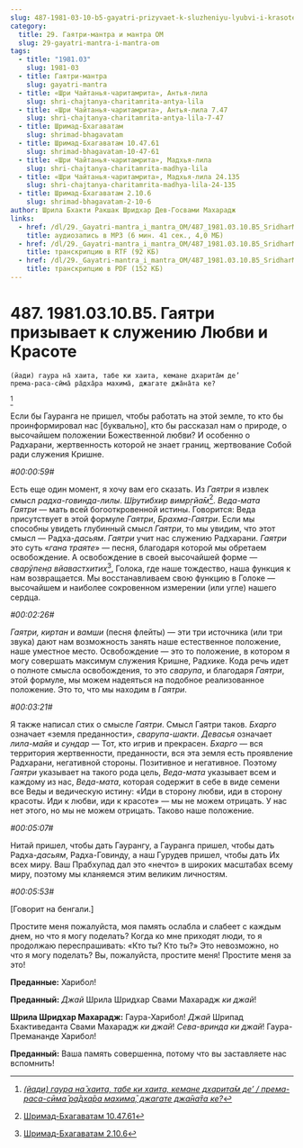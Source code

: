 ```yaml
---
slug: 487-1981-03-10-b5-gayatri-prizyvaet-k-sluzheniyu-lyubvi-i-krasote
category:
  title: 29. Гаятри-мантра и мантра ОМ
  slug: 29-gayatri-mantra-i-mantra-om
tags:
  - title: "1981.03"
    slug: 1981-03
  - title: Гаятри-мантра
    slug: gayatri-mantra
  - title: «Шри Чайтанья-чаритамрита», Антья-лила
    slug: shri-chajtanya-charitamrita-antya-lila
  - title: «Шри Чайтанья-чаритамрита», Антья-лила 7.47
    slug: shri-chajtanya-charitamrita-antya-lila-7-47
  - title: Шримад-Бхагаватам
    slug: shrimad-bhagavatam
  - title: Шримад-Бхагаватам 10.47.61
    slug: shrimad-bhagavatam-10-47-61
  - title: «Шри Чайтанья-чаритамрита», Мадхья-лила
    slug: shri-chajtanya-charitamrita-madhya-lila
  - title: «Шри Чайтанья-чаритамрита», Мадхья-лила 24.135
    slug: shri-chajtanya-charitamrita-madhya-lila-24-135
  - title: Шримад-Бхагаватам 2.10.6
    slug: shrimad-bhagavatam-2-10-6
author: Шрила Бхакти Ракшак Шридхар Дев-Госвами Махарадж
links:
  - href: /dl/29._Gayatri-mantra_i_mantra_OM/487_1981.03.10.B5_SridharMj_Gajatri_prizyvaet_k_sluzheniju_Ljubvi_i_Krasote.mp3
    title: аудиозапись в MP3 (6 мин. 41 сек., 4,0 МБ)
  - href: /dl/29._Gayatri-mantra_i_mantra_OM/487_1981.03.10.B5_SridharMj_Gajatri_prizyvaet_k_sluzheniju_Ljubvi_i_Krasote.rtf
    title: транскрипцию в RTF (92 КБ)
  - href: /dl/29._Gayatri-mantra_i_mantra_OM/487_1981.03.10.B5_SridharMj_Gajatri_prizyvaet_k_sluzheniju_Ljubvi_i_Krasote.pdf
    title: транскрипцию в PDF (152 КБ)
---
```


# 487. 1981.03.10.B5. Гаятри призывает к служению Любви и Красоте

    (йади) гаура на̄ хаита, табе ки хаита, кемане дхарита̄м де’
    према-раса-сӣма̄ ра̄дха̄ра махима̄, джагате джа̄на̄та ке?
[^_ftn1]

Если бы Гауранга не пришел, чтобы работать на этой земле, то кто бы проинформировал нас [буквально], кто бы рассказал нам о природе, о высочайшем положении Божественной любви? И особенно о Радхарани, жертвенность которой не знает границ, жертвование Собой ради служения Кришне.

*#00:00:59#*

Есть еще один момент, я хочу вам его сказать. Из *Гаятри* я извлек смысл *радха-говинда-лилы*. *Ш́рутибхир вимр̣гйа̄м*[^_ftn2]. *Веда-мата Гаятри* — мать всей богооткровенной истины. Говорится: Веда присутствует в этой формуле *Гаятри*, *Брахма-Гаятри*. Если мы способны увидеть глубинный смысл *Гаятри*, то мы увидим, что этот смысл — Радха-*дасьям*. *Гаятри* учит нас служению Радхарани. *Гаятри* это суть «*гана траяте*» — песня, благодаря которой мы обретаем освобождение. А освобождение в своей высочайшей форме — *сварӯпен̣а вйавастхитих̣*[^_ftn3], Голока, где наше тождество, наша функция к нам возвращается. Мы восстанавливаем свою функцию в Голоке — высочайшем и наиболее сокровенном измерении (или угле) нашего сердца.

*#00:02:26#*

*Гаятри, киртан* и *вамши* (песня флейты) — эти три источника (или три звука) дают нам возможность занять наше естественное положение, наше уместное место. Освобождение — это то положение, в котором я могу совершать максимум служения Кришне, Радхике. Кода речь идет о полноте смысла освобождения, то это *сварупа*, и благодаря *Гаятри*, этой формуле, мы можем надеяться на подобное реализованное положение. Это то, что мы находим в *Гаятри*.

*#00:03:21#*

Я также написал стих о смысле *Гаятри*. Смысл Гаятри таков. *Бхарго* означает «земля преданности», *сварупа-шакти*. *Девасья* означает *лила-майя* и *сундар* — Тот, кто игрив и прекрасен. *Бхарго* — вся территория жертвенности, преданности, вся эта земля есть проявление Радхарани, негативной стороны. Позитивное и негативное. Поэтому *Гаятри* указывает на такого рода цель, *Веда-мата* указывает всем и каждому из нас, *Веда-мата*, которая содержит в себе в виде семени все Веды и ведическую истину: «Иди в сторону любви, иди в сторону красоты. Иди к любви, иди к красоте» — мы не можем отрицать. У нас нет этого, но мы не можем отрицать. Таково наше положение.

*#00:05:07#*

Нитай пришел, чтобы дать Гаурангу, а Гауранга пришел, чтобы дать Радха-*дасьям*, Радха-Говинду, а наш Гурудев пришел, чтобы дать Их всех миру. Ваш Прабхупад дал это «нечто» в широких масштабах всему миру, поэтому мы кланяемся этим великим личностям.

*#00:05:53#*

[Говорит на бенгали.]

Простите меня пожалуйста, моя память ослабла и слабеет с каждым днем, но что я могу поделать? Когда ко мне приходят люди, то я продолжаю переспрашивать: «Кто ты? Кто ты?» Это невозможно, но что я могу поделать? Вы, пожалуйста, простите меня! Простите меня за это!

**Преданные:** Харибол!

**Преданный:** *Джай* Шрила Шридхар Свами Махарадж *ки джай*!

**Шрила Шридхар Махарадж:** Гаура-Харибол! *Джай* Шрипад Бхактиведанта Свами Махарадж *ки джай*! *Сева-вринда ки джай*! Гаура-Премананде Харибол!

**Преданный:** Ваша память совершенна, потому что вы заставляете нас вспомнить!



[^_ftn1]: [*(йади) гаура на̄ хаита, табе ки хаита, кемане дхарита̄м де’ / према-раса-сӣма̄ ра̄дха̄ра махима̄, джагате джа̄на̄та ке?*](../notes/shloka/jadi-gaura-na-haita-tabe.md)

[^_ftn2]: [Шримад-Бхагаватам 10.47.61](../notes/shrimad-bhagavatam/shrimad-bhagavatam-10-47-61.md)

[^_ftn3]: [Шримад-Бхагаватам 2.10.6](../notes/shrimad-bhagavatam/shrimad-bhagavatam-2-10-6.md)
